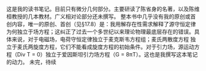 这是我的读书笔记。目前只有微分几何部分。主要研读了陈省身的名著，以及陈维桓教授的几本教材。广义相对论部分还未撰写。
整本书中几乎没有我的原创或首创内容，唯一的原创、首创（见§17.8）是：我用解存在性需求解释了源守恒定律为何独立于场方程；这纠正了过去一个多世纪以来理论物理最底层存在的错误。具体来说，对于电磁场，电荷守恒定律独立于麦克斯韦方程组；麦氏两散度方程
独立于麦氏两旋度方程，它们不能看成旋度方程的初始条件。对于引力场，源运动方程（Div T = 0）独立于爱因斯坦引力场方程（G = 8πT）。这也是我撰写这本笔记的动力。
未完，待续
